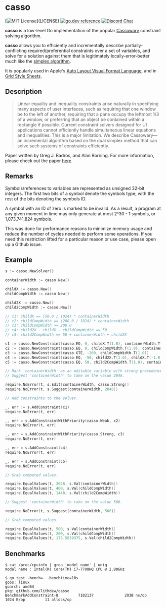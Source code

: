 # casso

[![MIT License](https://img.shields.io/apm/l/atomic-design-ui.svg?)](LICENSE)
[![go.dev reference](https://img.shields.io/badge/go.dev-reference-007d9c?logo=go&logoColor=white&style=flat-square)](https://pkg.go.dev/github.com/lithdew/casso)
[![Discord Chat](https://img.shields.io/discord/697002823123992617)](https://discord.gg/HZEbkeQ)

**casso** is a low-level Go implementation of the popular [Cassowary](https://constraints.cs.washington.edu/cassowary/cassowary-tr.pdf) constraint solving algorithm.
 
**casso** allows you to efficiently and incrementally describe partially-conflicting required/preferential constraints over a set of variables, and solve for a solution against them that is legitimately locally-error-better much like the [simplex algorithm](https://en.wikipedia.org/wiki/Simplex_algorithm).

It is popularly used in Apple's [Auto Layout Visual Format Language](https://developer.apple.com/library/archive/documentation/UserExperience/Conceptual/AutolayoutPG/VisualFormatLanguage.html), and in [Grid Style Sheets](https://gss.github.io/guides/ccss).

## Description

> Linear equality and inequality constraints arise naturally in specifying many aspects of user interfaces, such as requiring that one window be to the left of another, requiring that a pane occupy the leftmost 1/3 of a window, or preferring that an object be contained within a rectangle if possible. Current constraint solvers designed for UI applications cannot efficiently handle simultaneous linear equations and inequalities. This is a major limitation. We describe Cassowary—an incremental algorithm based on the dual simplex method that can solve such systems of constraints efficiently.

Paper written by Greg J. Badros, and Alan Borning. For more information, please check out the paper [here](https://constraints.cs.washington.edu/cassowary/cassowary-tr.pdf).

## Remarks

Symbols/references to variables are represented as unsigned 32-bit integers. The first two bits of a symbol denote the symbols type, with the rest of the bits denoting the symbols ID.

A symbol with an ID of zero is marked to be invalid. As a result, a program at any given moment in time may only generate at most 2^30 - 1 symbols, or 1,073,741,824 symbols.

This was done for performance reasons to minimize memory usage and reduce the number of cycles needed to perform some operations. If you need this restriction lifted for a particular reason or use case, please open up a Github issue.

## Example

```go
s := casso.NewSolver()

containerWidth := casso.New()

childX := casso.New()
childCompWidth := casso.New()

child2X := casso.New()
child2CompWidth := casso.New()

// c1: childX == (50.0 / 1024) * containerWidth
// c2: childCompWidth == (200.0 / 1024) * containerWidth
// c3: childCompWidth >= 200.0
// c4: child2X - childX - childCompWidth == 50
// c5: child2CompWidth == 50 + containerWidth + child2X

c1 := casso.NewConstraint(casso.EQ, 0, childX.T(1.0), containerWidth.T(-50.0/1024))
c2 := casso.NewConstraint(casso.EQ, 0, childCompWidth.T(1.0), containerWidth.T(-200.0/1024))
c3 := casso.NewConstraint(casso.GTE, -200, childCompWidth.T(1.0))
c4 := casso.NewConstraint(casso.EQ, -50, child2X.T(1.0), childX.T(-1.0), childCompWidth.T(-1.0))
c5 := casso.NewConstraint(casso.EQ, 50, child2CompWidth.T(1.0), containerWidth.T(-1.0), child2X.T(1.0))

// Mark 'containerWidth' as an editable variable with strong precedence.
// Suggest 'containerWidth' to take on the value 2048.

require.NoError(t, s.Edit(containerWidth, casso.Strong))
require.NoError(t, s.Suggest(containerWidth, 2048))

// Add constraints to the solver.

_, err := s.AddConstraint(c1)
require.NoError(t, err)

_, err = s.AddConstraintWithPriority(casso.Weak, c2)
require.NoError(t, err)

_, err = s.AddConstraintWithPriority(casso.Strong, c3)
require.NoError(t, err)

_, err = s.AddConstraint(c4)
require.NoError(t, err)

_, err = s.AddConstraint(c5)
require.NoError(t, err)

// Grab computed values.

require.EqualValues(t, 2048, s.Val(containerWidth))
require.EqualValues(t, 400, s.Val(childCompWidth))
require.EqualValues(t, 1448, s.Val(child2CompWidth))

// Suggest 'containerWidth' to take on the value 500.

require.NoError(t, s.Suggest(containerWidth, 500))

// Grab computed values.

require.EqualValues(t, 500, s.Val(containerWidth))
require.EqualValues(t, 200, s.Val(childCompWidth))
require.EqualValues(t, 175.5859375, s.Val(child2CompWidth))
```

## Benchmarks

```
$ cat /proc/cpuinfo | grep 'model name' | uniq
model name : Intel(R) Core(TM) i7-7700HQ CPU @ 2.80GHz

$ go test -bench=. -benchtime=10s
goos: linux
goarch: amd64
pkg: github.com/lithdew/casso
BenchmarkAddConstraint-8         7102137              2038 ns/op            1024 B/op         11 allocs/op
```